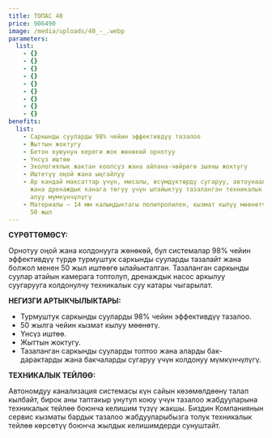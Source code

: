 ```yaml
---
title: ТОПАС 40
price: 906490
image: /media/uploads/40_-_.webp
parameters:
  list:
    - {}
    - {}
    - {}
    - {}
    - {}
    - {}
    - {}
    - {}
    - {}
benefits:
  list:
    - Саркынды сууларды 98% чейин эффективдүү тазалоо
    - Жыттын жоктугу
    - Бетон куюунун кереги жок жөнөкөй орнотуу
    - Үнсүз иштөө
    - Экологиялык жактан коопсуз жана айлана-чөйрөгө зыяны жоктугу
    - Иштетүү оңой жана ыңгайлуу
    - Ар кандай максаттар үчүн, мисалы, өсүмдүктөрдү сугаруу, автоунааларды жуу
      жана дренаждык канага төгүү үчүн ылайыктуу тазаланган техникалык сууну
      алуу мүмкүнчүлүгү
    - Материалы – 14 мм калыңдыктагы полипропилен, кызмат кылуу мөөнөтү кеминде
      50 жыл
---
```



**СҮРӨТТӨМӨСҮ:**

Орнотуу оңой жана колдонууга жөнөкөй, бул системалар 98% чейин эффективдүү түрдө турмуштук саркынды сууларды тазалайт жана болжол менен 50 жыл иштөөгө ылайыкталган.
Тазаланган саркынды суулар атайын камерага топтолуп, дренаждык насос аркылуу суугарууга колдонулчу техникалык суу катары чыгарылат.

**НЕГИЗГИ АРТЫКЧЫЛЫКТАРЫ:**

* Турмуштук саркынды сууларды 98% чейин эффективдүү тазалоо.
* 50 жылга чейин кызмат кылуу мөөнөтү.
* Үнсүз иштөө.
* Жыттын жоктугу.
* Тазаланган саркынды сууларды топтоо жана аларды бак-дарактарды жана бакчаларды сугаруу үчүн колдонуу мүмкүнчүлүгү.

**ТЕХНИКАЛЫК ТЕЙЛӨӨ:**

Автономдуу канализация системасы күн сайын көзөмөлдөөнү талап кылбайт, бирок аны таптакыр унутуп коюу үчүн тазалоо жабдууларына техникалык тейлөө боюнча келишим түзүү жакшы. Биздин Компаниянын сервис кызматы бардык тазалоо жабдууларыбызга толук техникалык тейлөө көрсөтүү боюнча жылдык келишимдерди сунуштайт.
